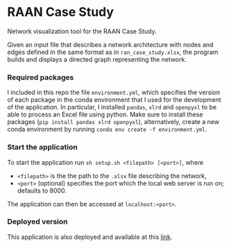# RAAN Case Study

Network visualization tool for the RAAN Case Study.

Given an input file that describes a network architecture with nodes and edges defined in the same format as in  `ran_case_study.xlsx`, the program builds and displays a directed graph representing the network.

### Required packages

I included in this repo the file `environment.yml`, which specifies the version of each package in the conda environment that I used for the development of the application. In particular, I installed `pandas`, `xlrd` and `openpyxl` to be able to process an Excel file using python. Make sure to install these packages (`pip install pandas xlrd openpyxl`), alternatively, create a new conda environment by running `conda env create -f environment.yml`.

### Start the application

To start the application run `sh setup.sh <filepath> [<port>]`, where

-  `<filepath>` is the the path to the `.xlsx` file describing the network,
- `<port>` (optional) specifies the port which the local web server is run on; defaults to 8000.

The application can then be accessed at `localhost:<port>`.

### Deployed version

This application is also deployed and available at this [link](https://raan.surge.sh).

